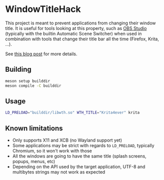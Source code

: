 # WindowTitleHack

This project is meant to prevent applications from changing their window title.
It is useful for tools looking at this property, such as [OBS Studio] (typically
with the builtin Automatic Scene Switcher) when used in combination with tools
that change their title bar all the time (Firefox, Krita, …).

See [this blog post][blog-post] for more details.

## Building

```sh
meson setup builddir
meson compile -C builddir
```

## Usage

```sh
LD_PRELOAD="builddir/libwth.so" WTH_TITLE="Krita4ever" krita
```

## Known limitations

- Only supports X11 and XCB (no Wayland support yet)
- Some applications may be strict with regards to `LD_PRELOAD`, typically
  Chromium, so it won't work with those
- All the windows are going to have the same title (splash screens, popups,
  menus, etc)
- Depending on the API used by the target application, UTF-8 and multibytes
  strings may not work as expected


[OBS Studio]: https://obsproject.com/
[blog-post]: https://blog.pkh.me/p/40-hacking-window-titles-to-help-obs.html
